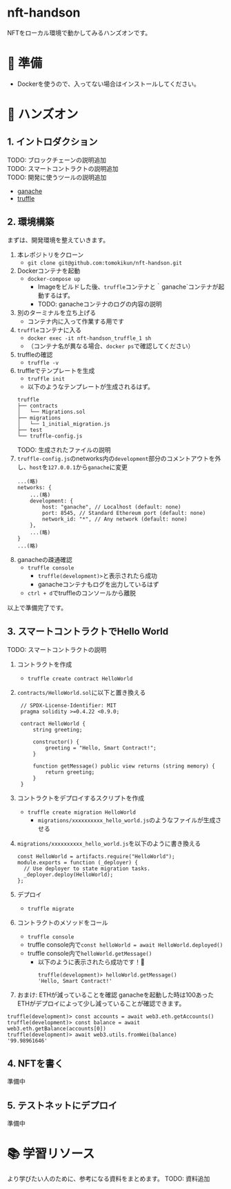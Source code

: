 # nft-handson
NFTをローカル環境で動かしてみるハンズオンです。

# 🐳 準備
- Dockerを使うので、入ってない場合はインストールしてください。

# 🎨 ハンズオン
## 1. イントロダクション
TODO: ブロックチェーンの説明追加 <br/>
TODO: スマートコントラクトの説明追加 <br/>
TODO: 開発に使うツールの説明追加 <br/>

- [ganache](https://www.trufflesuite.com/docs/ganache/overview)
- [truffle](https://trufflesuite.com/)

## 2. 環境構築
まずは、開発環境を整えていきます。

1. 本レポジトリをクローン
   - `git clone git@github.com:tomokikun/nft-handson.git`
2. Dockerコンテナを起動
   - `docker-compose up` 
     - Imageをビルドした後、`truffle`コンテナと｀ganache`コンテナが起動するはず。
     - TODO: ganacheコンテナのログの内容の説明
3. 別のターミナルを立ち上げる 
   - コンテナ内に入って作業する用です
4. `truffle`コンテナに入る
   - `docker exec -it nft-handson_truffle_1 sh` 
   - （コンテナ名が異なる場合、`docker ps`で確認してください）
5. truffleの確認
   - `truffle -v`
6. truffleでテンプレートを生成
   - `truffle init`
   - 以下のようなテンプレートが生成されるはず。
    ```
    truffle
    ├── contracts
    │   └── Migrations.sol
    ├── migrations
    │   └── 1_initial_migration.js
    ├── test
    └── truffle-config.js
    ```
    TODO: 生成されたファイルの説明
7. `truffle-config.js`のnetworks内の`development`部分のコメントアウトを外し、`host`を`127.0.0.1`から`ganache`に変更
    ```
    ...(略)
    networks: {
        ...(略)
        development: {
            host: "ganache", // Localhost (default: none)
            port: 8545, // Standard Ethereum port (default: none)
            network_id: "*", // Any network (default: none)
        },
        ...(略)
    }
    ...(略)
    ```
8. ganacheの疎通確認
    - `truffle console` 
      - ```truffle(development)>```と表示されたら成功
      - ganacheコンテナもログを出力しているはず
    - `ctrl + d`でtruffleのコンソールから離脱

以上で準備完了です。

## 3. スマートコントラクトでHello World

TODO: スマートコントラクトの説明

1. コントラクトを作成
    - `truffle create contract HelloWorld`
2. `contracts/HelloWorld.sol`に以下と置き換える
   ```sol
    // SPDX-License-Identifier: MIT
    pragma solidity >=0.4.22 <0.9.0;

    contract HelloWorld {
        string greeting;

        constructor() {
            greeting = "Hello, Smart Contract!";
        }

        function getMessage() public view returns (string memory) {
            return greeting;
        }
    }
    ```
3. コントラクトをデプロイするスクリプトを作成
    - `truffle create migration HelloWorld`
        - `migrations/xxxxxxxxxx_hello_world.js`のようなファイルが生成させる
4. `migrations/xxxxxxxxxx_hello_world.js`を以下のように書き換える
    ```
    const HelloWorld = artifacts.require("HelloWorld");
    module.exports = function (_deployer) {
      // Use deployer to state migration tasks.
      _deployer.deploy(HelloWorld);
    };
    ```
5. デプロイ
    - `truffle migrate`
6. コントラクトのメソッドをコール
    - `truffle console` 
    - truffle console内で`const helloWorld = await HelloWorld.deployed()`
    - truffle console内で`helloWorld.getMessage()`
        - 以下のように表示されたら成功です！🎉
            ```
            truffle(development)> helloWorld.getMessage()
            'Hello, Smart Contract!'
            ```

7. おまけ: ETHが減っていることを確認
ganacheを起動した時は100あったETHがデプロイによって少し減っていることが確認できます。
```
truffle(development)> const accounts = await web3.eth.getAccounts()
truffle(development)> const balance = await web3.eth.getBalance(accounts[0])
truffle(development)> await web3.utils.fromWei(balance)
'99.98961646'
```

## 4. NFTを書く
準備中

## 5. テストネットにデプロイ
準備中

# 📚 学習リソース
より学びたい人のために、参考になる資料をまとめます。
TODO: 資料追加
